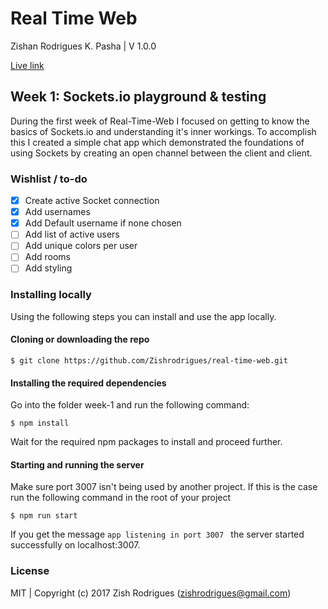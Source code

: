 # Real Time Web

Zishan Rodrigues K. Pasha | V 1.0.0

[Live link](https://real-time-web-week-1-rfpirlkpdd.now.sh/)

## Week 1: Sockets.io playground & testing

During the first week of Real-Time-Web I focused on getting to know the basics of Sockets.io and understanding it's inner workings.
To accomplish this I created a simple chat app which demonstrated the foundations of using Sockets by creating an open channel between the client and client.

### Wishlist / to-do
- [x] Create active Socket connection
- [x] Add usernames
- [x] Add Default username if none chosen
- [ ] Add list of active users
- [ ] Add unique colors per user
- [ ] Add rooms
- [ ] Add styling

### Installing locally

Using the following steps you can install and use the app locally.

#### Cloning or downloading the repo

```
$ git clone https://github.com/Zishrodrigues/real-time-web.git
```
#### Installing the required dependencies
Go into the folder week-1 and run the following command:
```
$ npm install
```
Wait for the required npm packages to install and proceed further.

#### Starting and running the server
Make sure port 3007 isn't being used by another project. If this is the case run the following command in the root of your project
```
$ npm run start
```
If you get the message ```app listening in port 3007 ``` the server started successfully on localhost:3007.

### License

MIT | Copyright (c) 2017 Zish Rodrigues (zishrodrigues@gmail.com)
